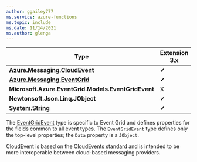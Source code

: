 ```yaml
---
author: ggailey777
ms.service: azure-functions
ms.topic: include
ms.date: 11/14/2021
ms.author: glenga
---
```


| Type | Extension 3.x | Extension 2.x | Functions v1 |
| --- | --- | --- | --- |
| **[Azure.Messaging.CloudEvent][CloudEvent]** |✔ |X|X| 
| **[Azure.Messaging.EventGrid][EventGridEvent]** | ✔ | X |X|
| **Microsoft.Azure.EventGrid.Models.EventGridEvent** |X|✔ |X |
| **Newtonsoft.Json.Linq.JObject** | ✔ |✔ |✔ |
| **[System.String](/dotnet/api/system.string)**     | ✔ |✔ |✔ |

The [EventGridEvent] type is specific to Event Grid and defines properties for the fields common to all event types. The `EventGridEvent` type defines only the top-level properties; the `Data` property is a `JObject`.

[CloudEvent] is based on the [CloudEvents standard](https://cloudevents.io/) and is intended to be more interoperable between cloud-based messaging providers.


[EventGridEvent]: /dotnet/api/microsoft.azure.eventgrid.models.eventgridevent
[CloudEvent]: /dotnet/api/azure.messaging.cloudevent
